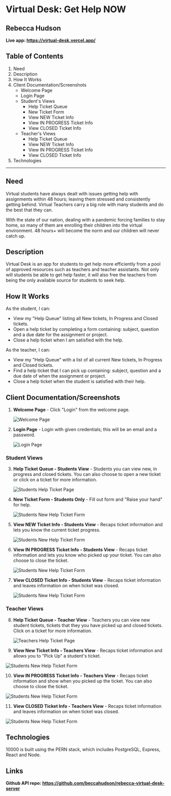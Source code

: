 # Virtual Desk: Get Help NOW

## Rebecca Hudson

**Live app: https://virtual-desk.vercel.app/**

## Table of Contents

1. Need
2. Description
3. How It Works
4. Client Documentation/Screenshots
   - Welcome Page
   - Login Page
   - Student's Views
     - Help Ticket Queue
     - New Ticket Form
     - View NEW Ticket Info
     - View IN PROGRESS Ticket Info
     - View CLOSED Ticket Info
   - Teacher's Views
     - Help Ticket Queue
     - View NEW Ticket Info
     - View IN PROGRESS Ticket Info
     - View CLOSED Ticket Info
5. Technologies

---

## Need

Virtual students have always dealt with issues getting help with assignments within 48 hours; leaving them stressed and consistently getting behind. Virtual Teachers carry a big role with many students and do the best that they can.

With the state of our nation, dealing with a pandemic forcing families to stay home, so many of them are enrolling their children into the virtual environment. 48 hours+ will become the norm and our children will never catch up.

## Description

Virtual Desk is an app for students to get help more efficiently from a pool of approved resources such as teachers and teacher assistants. Not only will students be able to get help faster, it will also free the teachers from being the only available source for students to seek help.

## How It Works

As the student, I can:

- View my "Help Queue" listing all New tickets, In Progress and Closed tickets.
- Open a help ticket by completing a form containing: subject, question and a due date for the assignment or project.
- Close a help ticket when I am satisfied with the help.

As the teacher, I can:

- View my "Help Queue" with a list of all current New tickets, In Progress and Closed tickets.
- Find a help ticket that I can pick up containing: subject, question and a due date of when the assignment or project.
- Close a help ticket when the student is satisfied with their help.

## Client Documentation/Screenshots

1. **Welcome Page** - Click "Login" from the welcome page.

   ![Welcome Page](https://github.com/beccahudson/rebecca-virtual-desk-client/blob/master/public/static/screenshots/welcome-page.png?raw=true)

2. **Login Page** - Login with given credentials; this will be an email and a password.

   ![Login Page](https://github.com/beccahudson/rebecca-virtual-desk-client/blob/master/public/static/screenshots/login-page.png?raw=true)

### Student Views

3. **Help Ticket Queue - Students View** - Students you can view new, in progress and closed tickets. You can also choose to open a new ticket or click on a ticket for more information.

   ![Students Help Ticket Page](https://github.com/beccahudson/rebecca-virtual-desk-client/blob/master/public/static/screenshots/student-help-ticket-page.png?raw=true)

4. **New Ticket Form - Students Only** - Fill out form and "Raise your hand" for help.

   ![Students New Help Ticket Form](https://github.com/beccahudson/rebecca-virtual-desk-client/blob/master/public/static/screenshots/student-new-ticket-form.png?raw=true)

5. **View NEW Ticket Info - Students View** - Recaps ticket information and lets you know the current ticket progress.

   ![Students New Help Ticket Form](https://github.com/beccahudson/rebecca-virtual-desk-client/blob/master/public/static/screenshots/student-view-ticket-green.png?raw=true)

6. **View IN PROGRESS Ticket Info - Students View** - Recaps ticket information and lets you know who picked up your ticket. You can also choose to close the ticket.

   ![Students New Help Ticket Form](https://github.com/beccahudson/rebecca-virtual-desk-client/blob/master/public/static/screenshots/student-view-ticket-yellow.png?raw=true)

7. **View CLOSED Ticket Info - Students View** - Recaps ticket information and leaves information on when ticket was closed.

   ![Students New Help Ticket Form](https://github.com/beccahudson/rebecca-virtual-desk-client/blob/master/public/static/screenshots/view-ticket-red.png?raw=true)

### Teacher Views

8. **Help Ticket Queue - Teacher View** - Teachers you can view new student tickets, tickets that they you have picked up and closed tickets. Click on a ticket for more information.

   ![Teachers Help Ticket Page](https://github.com/beccahudson/rebecca-virtual-desk-client/blob/master/public/static/screenshots/teacher-help-ticket-page.png?raw=true)

9. **View New Ticket Info - Teachers View** - Recaps ticket information and allows you to "Pick Up" a student's ticket.

![Students New Help Ticket Form](https://github.com/beccahudson/rebecca-virtual-desk-client/blob/master/public/static/screenshots/teacher-view-ticket-green.png?raw=true)

10. **View IN PROGRESS Ticket Info - Teachers View** - Recaps ticket information and show when you picked up the ticket. You can also choose to close the ticket.

![Students New Help Ticket Form](https://github.com/beccahudson/rebecca-virtual-desk-client/blob/master/public/static/screenshots/teacher-view-ticket-yellow.png?raw=true)

11. **View CLOSED Ticket Info - Teachers View** - Recaps ticket information and leaves information on when ticket was closed.

![Students New Help Ticket Form](https://github.com/beccahudson/rebecca-virtual-desk-client/blob/master/public/static/screenshots/view-ticket-red.png?raw=true)

## Technologies

10000 is built using the PERN stack, which includes PostgreSQL, Express, React and Node.

## Links

**Github API repo: https://github.com/beccahudson/rebecca-virtual-desk-server**
